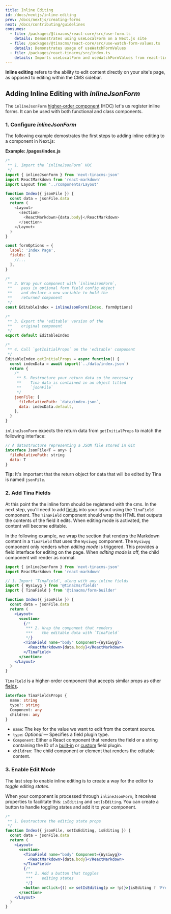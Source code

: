 ```yaml
---
title: Inline Editing
id: /docs/nextjs/inline-editing
prev: /docs/nextjs/creating-forms
next: /docs/contributing/guidelines
consumes:
  - file: /packages/@tinacms/react-core/src/use-form.ts
    details: Demonstrates using useLocalForm on a Next.js site
  - file: /packages/@tinacms/react-core/src/use-watch-form-values.ts
    details: Demonstrates usage of useWatchFormValues
  - file: /packages/react-tinacms/src/index.ts
    details: Imports useLocalForm and useWatchFormValues from react-tinacms metapackage
---
```


**Inline editing** refers to the ability to edit content directly on your site's page, as opposed to editing within the CMS sidebar.

## Adding Inline Editing with _inlineJsonForm_

The `inlineJsonForm` [higher-order component](https://reactjs.org/docs/higher-order-components.html) (HOC) let's us register inline forms. It can be used with both functional and class components.

### 1. Configure _inlineJsonForm_

The following example demostrates the first steps to adding inline editing to a component in Next.js:

**Example: /pages/index.js**

```js
/*
 ** 1. Import the `inlineJsonForm` HOC
 */
import { inlineJsonForm } from 'next-tinacms-json'
import ReactMarkdown from 'react-markdown'
import Layout from '../components/Layout'

function Index({ jsonFile }) {
  const data = jsonFile.data
  return (
    <Layout>
      <section>
        <ReactMarkdown>{data.body}</ReactMarkdown>
      </section>
    </Layout>
  )
}

const formOptions = {
  label: 'Index Page',
  fields: [
    //...
  ],
}

/*
 ** 2. Wrap your component with `inlineJsonForm`,
 **    pass in optional form field config object
 **    and declare a new variable to hold the
 **    returned component
 */
const EditableIndex = inlineJsonForm(Index, formOptions)

/*
 ** 3. Export the 'editable' version of the
 **    original component
 */
export default EditableIndex

/*
 ** 4. Call `getInitialProps` on the 'editable' component
 */
EditableIndex.getInitialProps = async function() {
  const indexData = await import(`../data/index.json`)
  return {
    /*
     ** 5. Restructure your return data so the necessary
     **    Tina data is contained in an object titled
     **    `jsonFile`
     */
    jsonFile: {
      fileRelativePath: `data/index.json`,
      data: indexData.default,
    },
  }
}
```

`inlineJsonForm` expects the return data from `getInitialProps` to match the following interface:

```js
// A datastructure representing a JSON file stored in Git
interface JsonFile<T = any> {
  fileRelativePath: string
  data: T
}
```

<tip>**Tip:** It's important that the return object for data that will be edited by Tina is named `jsonFile`.</tip>

### 2. Add Tina Fields

At this point the the inline form should be registered with the cms. In the next step, you'll need to add [fields](http://localhost:8000/docs/concepts/fields/) into your layout using the `TinaField` component. The `TinaField` component should wrap the HTML that outputs the contents of the field it edits. When editing mode is activated, the content will become editable.

In the following example, we wrap the section that renders the Markdown content in a `TinaField` that uses the `Wysiwyg` component. The `Wysiwyg` component only renders when _editing mode_ is triggered. This provides a field interface for editing on the page. When _editing mode_ is off, the child component will render as normal.

```jsx
import { inlineJsonForm } from 'next-tinacms-json'
import ReactMarkdown from 'react-markdown'

// 1. Import `TinaField`, along with any inline fields
import { Wysiwyg } from '@tinacms/fields'
import { TinaField } from '@tinacms/form-builder'

function Index({ jsonFile }) {
  const data = jsonFile.data
  return (
    <Layout>
      <section>
        {/*
         *** 2. Wrap the component that renders
         ***    the editable data with `TinaField`
         */}
        <TinaField name="body" Component={Wysiwyg}>
          <ReactMarkdown>{data.body}</ReactMarkdown>
        </TinaField>
      </section>
    </Layout>
  )
}
```

`TinaField` is a higher-order component that accepts similar props as other [fields](https://tinacms.org/docs/concepts/fields#field-definition).

```ts
interface TinaFieldsProps {
  name: string
  type?: string
  Component: any
  children: any
}
```

- `name`: The key for the value we want to edit from the content source.
- `type`: _Optional_ — Specifies a field plugin type.
- `Component`: Either a React component that renders the field or a string containing the ID of a [built-in](https://tinacms.org/docs/concepts/fields#field-types) or [custom](https://tinacms.org/docs/fields/custom-fields) field plugin.
- `children`: The child component or element that renders the editable content.

### 3. Enable Edit Mode

The last step to enable inline editing is to create a way for the editor to _toggle editing states_.

When your component is processed through `inlineJsonForm`, it receives properties to facilitate this: `isEditing` and `setIsEditing`. You can create a button to handle toggling states and add it to your component.

```jsx
/*
 ** 1. Destructure the editing state props
 */
function Index({ jsonFile, setIsEditing, isEditing }) {
  const data = jsonFile.data
  return (
    <Layout>
      <section>
        <TinaField name="body" Component={Wysiwyg}>
          <ReactMarkdown>{data.body}</ReactMarkdown>
        </TinaField>
        {/*
         *** 2. Add a button that toggles
         ***    editing states
         */}
        <button onClick={() => setIsEditing(p => !p)}>{isEditing ? 'Preview' : 'Edit'}</button>
      </section>
    </Layout>
  )
}
```
